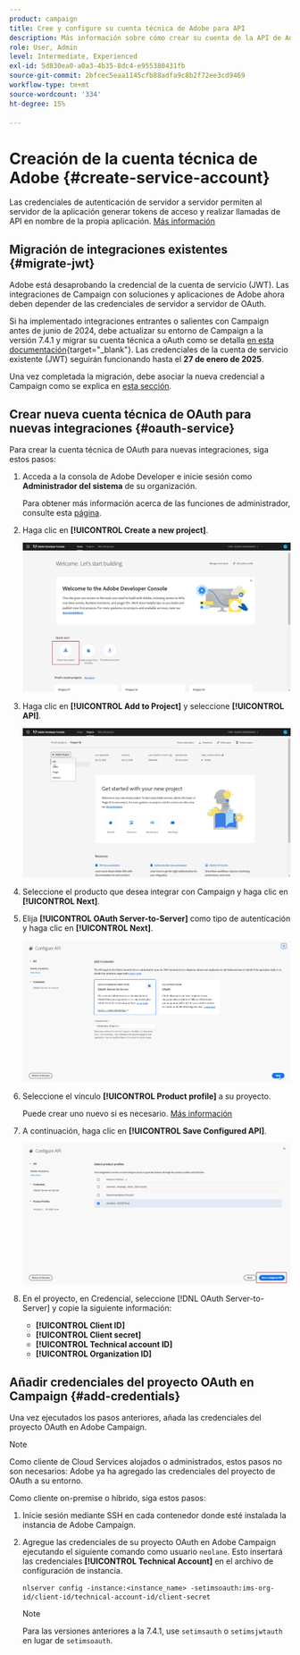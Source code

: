 ```yaml
---
product: campaign
title: Cree y configure su cuenta técnica de Adobe para API
description: Más información sobre cómo crear su cuenta de la API de Adobe
role: User, Admin
level: Intermediate, Experienced
exl-id: 5d830ea0-a0a3-4b35-8dc4-e955380431fb
source-git-commit: 2bfcec5eaa1145cfb88adfa9c8b2f72ee3cd9469
workflow-type: tm+mt
source-wordcount: '334'
ht-degree: 15%

---
```


# Creación de la cuenta técnica de Adobe {#create-service-account}

Las credenciales de autenticación de servidor a servidor permiten al servidor de la aplicación generar tokens de acceso y realizar llamadas de API en nombre de la propia aplicación. [Más información](https://developer.adobe.com/developer-console/docs/guides/authentication/ServerToServerAuthentication/)

## Migración de integraciones existentes {#migrate-jwt}

Adobe está desaprobando la credencial de la cuenta de servicio (JWT). Las integraciones de Campaign con soluciones y aplicaciones de Adobe ahora deben depender de las credenciales de servidor a servidor de OAuth.

Si ha implementado integraciones entrantes o salientes con Campaign antes de junio de 2024, debe actualizar su entorno de Campaign a la versión 7.4.1 y migrar su cuenta técnica a oAuth como se detalla [en esta documentación](https://developer.adobe.com/developer-console/docs/guides/authentication/ServerToServerAuthentication/migration){target="_blank"}. Las credenciales de la cuenta de servicio existente (JWT) seguirán funcionando hasta el **27 de enero de 2025**.

Una vez completada la migración, debe asociar la nueva credencial a Campaign como se explica en [esta sección](#add-credentials).

## Crear nueva cuenta técnica de OAuth para nuevas integraciones {#oauth-service}

Para crear la cuenta técnica de OAuth para nuevas integraciones, siga estos pasos:

1. Acceda a la consola de Adobe Developer e inicie sesión como **Administrador del sistema** de su organización.

   Para obtener más información acerca de las funciones de administrador, consulte esta [página](https://helpx.adobe.com/es/enterprise/using/admin-roles.html).

1. Haga clic en **[!UICONTROL Create a new project]**.

   ![](assets/api-account-1.png)

1. Haga clic en **[!UICONTROL Add to Project]** y seleccione **[!UICONTROL API]**.

   ![](assets/api-account-2.png)

1. Seleccione el producto que desea integrar con Campaign y haga clic en **[!UICONTROL Next]**.

1. Elija **[!UICONTROL OAuth Server-to-Server]** como tipo de autenticación y haga clic en **[!UICONTROL Next]**.

   ![](assets/api-account-3.png)

1. Seleccione el vínculo **[!UICONTROL Product profile]** a su proyecto.

   Puede crear uno nuevo si es necesario. [Más información](https://helpx.adobe.com/enterprise/using/manage-product-profiles.html)

1. A continuación, haga clic en **[!UICONTROL Save Configured API]**.

   ![](assets/api-account-4.png)

1. En el proyecto, en Credencial, seleccione [!DNL OAuth Server-to-Server] y copie la siguiente información:

   * **[!UICONTROL Client ID]**
   * **[!UICONTROL Client secret]**
   * **[!UICONTROL Technical account ID]**
   * **[!UICONTROL Organization ID]**

## Añadir credenciales del proyecto OAuth en Campaign {#add-credentials}

Una vez ejecutados los pasos anteriores, añada las credenciales del proyecto OAuth en Adobe Campaign.

>[!NOTE]
>
>Como cliente de Cloud Services alojados o administrados, estos pasos no son necesarios: Adobe ya ha agregado las credenciales del proyecto de OAuth a su entorno.
>

Como cliente on-premise o híbrido, siga estos pasos:

1. Inicie sesión mediante SSH en cada contenedor donde esté instalada la instancia de Adobe Campaign.

1. Agregue las credenciales de su proyecto OAuth en Adobe Campaign ejecutando el siguiente comando como usuario `neolane`. Esto insertará las credenciales **[!UICONTROL Technical Account]** en el archivo de configuración de instancia.

   ```
   nlserver config -instance:<instance_name> -setimsoauth:ims-org-id/client-id/technical-account-id/client-secret
   ```

   >[!NOTE]
   >
   > Para las versiones anteriores a la 7.4.1, use `setimsauth` o `setimsjwtauth` en lugar de `setimsoauth`.


